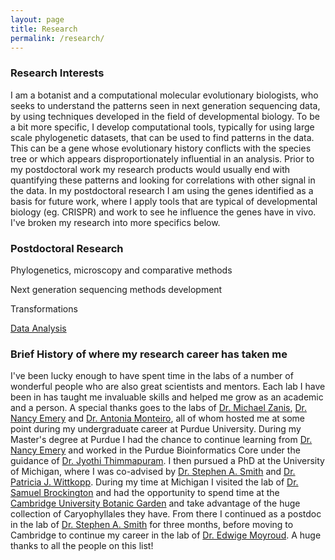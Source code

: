 ```yaml
---
layout: page
title: Research
permalink: /research/
---
```


### Research Interests

I am a botanist and a computational molecular evolutionary biologists, who seeks to understand the patterns seen in next generation sequencing data, by using techniques developed in the field of developmental biology. To be a bit more specific, I develop computational tools, typically for using large scale phylogenetic datasets, that can be used to find patterns in the data. This can be a gene whose evolutionary history conflicts with the species tree or which appears disproportionately influential in an analysis. Prior to my postdoctoral work my research products would usually end with quantifying these patterns and looking for correlations with other signal in the data. In my postdoctoral research I am using the genes identified as a basis for future work, where I apply tools that are typical of developmental biology (eg. CRISPR) and work to see he influence the genes have in vivo. I've broken my research into more specifics below.

### Postdoctoral Research

Phylogenetics, microscopy and comparative methods

Next generation sequencing methods development

Transformations

[Data Analysis](https://jfwalker.github.io/research/Postdoc_data_analysis/)




### Brief History of where my research career has taken me

I've been lucky enough to have spent time in the labs of a number of wonderful people who are also great scientists and mentors. Each lab I have been in has taught me invaluable skills and helped me grow as an academic and a person. A special thanks goes to the labs of [Dr. Michael Zanis](https://www.seattleu.edu/scieng/about/faculty-and-staff/), [Dr. Nancy Emery](https://www.colorado.edu/lab/emery/) and [Dr. Antonia Monteiro](http://lepdata.org/monteiro/), all of whom hosted me at some point during my undergraduate career at Purdue University. During my Master's degree at Purdue I had the chance to continue learning from [Dr. Nancy Emery](https://www.colorado.edu/lab/emery/) and worked in the Purdue Bioinformatics Core under the guidance of [Dr. Jyothi Thimmapuram](https://www.purdue.edu/discoverypark/bioinformatics/). I then pursued a PhD at the University of Michigan, where I was co-advised by [Dr. Stephen A. Smith](http://blackrim.org/) and [Dr. Patricia J. Wittkopp](https://sites.lsa.umich.edu/wittkopp-lab/). During my time at Michigan I visited the lab of [Dr. Samuel Brockington](https://www.plantsci.cam.ac.uk/directory/brockington-sam) and had the opportunity to spend time at the [Cambridge University Botanic Garden](https://www.botanic.cam.ac.uk/) and take advantage of the huge collection of Caryophyllales they have. From there I continued as a postdoc in the lab of [Dr. Stephen A. Smith](http://blackrim.org/) for three months, before moving to Cambridge to continue my career in the lab of [Dr. Edwige Moyroud](https://www.slcu.cam.ac.uk/people/dr-edwige-moyroud). A huge thanks to all the people on this list!
